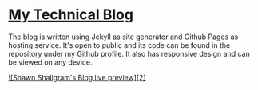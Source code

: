 # [My Technical Blog](https://shaligramk.github.io/)
The blog is written using Jekyll as site generator and Github Pages as hosting service. It's open to public and its code can be found in the repository under my Github profile. It also has responsive design and can be viewed on any device.

[![Shawn Shaligram's Blog live preview][2]][1]

[1]: https://shaligramk.github.io/
